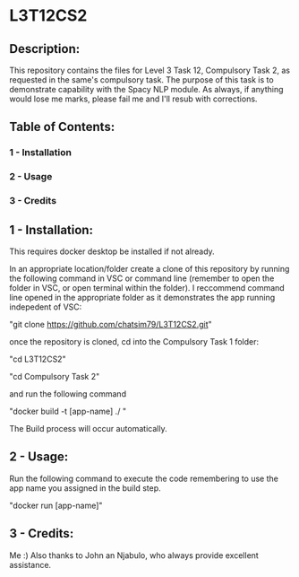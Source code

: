# L3T12CS2

## Description:

This repository contains the files for Level 3 Task 12,
Compulsory Task 2, as requested in the same's compulsory 
task. The purpose of this task is to demonstrate capability 
with the Spacy NLP module. As always, if anything would 
lose me marks, please fail me and I'll resub with 
corrections.

## Table of Contents:

### 1 - Installation
### 2 - Usage
### 3 - Credits

## 1 - Installation:

This requires docker desktop be installed if not already.

In an appropriate location/folder create a clone of this repository 
by running the following command in VSC or command line (remember to 
open the folder in VSC, or open terminal within the folder). I reccommend 
command line opened in the appropriate folder as it demonstrates the app 
running indepedent of VSC:

"git clone https://github.com/chatsim79/L3T12CS2.git"

once the repository is cloned, cd into the Compulsory Task 1 folder:

"cd L3T12CS2"

"cd Compulsory Task 2"

and run the following command

"docker build -t [app-name] ./ "

The Build process will occur automatically.

## 2 - Usage:

Run the following command to execute the code remembering to use the
app name you assigned in the build step.

"docker run [app-name]"

## 3 - Credits: 

Me :) Also thanks to John an Njabulo, who always provide excellent
assistance.

